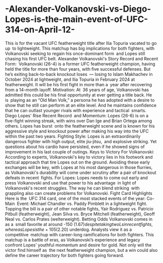 # -Alexander-Volkanovski-vs-Diego-Lopes-is-the-main-event-of-UFC-314-on-April-12-

This is for the vacant UFC featherweight title after Ilia Topuria vacated to go up to lightweight. This matchup has big implications for both fighters, with Volkanovski seeking to regain his once-dominant form and Lopes still chasing his first UFC belt.
Alexander Volkanovski's Story
Record and Recent Form: Volkanovski (26-4) is a former UFC featherweight champion, having held the title for more than four years, with five successful defenses. But he’s exiting back-to-back knockout loses — losing to Islam Makhachev in October 2024 at lightweight, and Ilia Topuria in February 2024 at featherweight. It will be his first fight in more than a year after recovering from a 14-month layoff.
Motivation: At 36 years of age, Volkanovski has admitted this could be his final opportunity at ever getting a title back. He is playing as an “Old Man Volk,” a persona he has adopted with a desire to show that he still can perform at an elite level. And he maintains confidence that he can outlast younger rivals with experience and tactical smarts.
Diego Lopes' Rise
Recent Record and Momentum: Lopes (26-6) is on a five-fight winning streak, with wins over Dan Ige and Brian Ortega among others. Lopes has burst onto the featherweight scene and is known for his aggressive style and knockout power after making his way into the UFC within the past two years.
Fighting Style: Lopes is an extraordinarily dangerous fighter with high output, elite jiu-jitsu, and explosive striking. Yet questions about his cardio have persisted, even if he showed signs of improvement in his last couple of outings.
Keys to Victory
For Volkanovski: According to experts, Volkanovski's key to victory lies in his footwork and tactical approach that tire Lopes out on the ground. Avoiding these early exchanges will be key, with Lopes at his most dangerous in those flurries, as Volkanovski's durability will come under scrutiny after a pair of knockout defeats in recent fights.
For Lopes: Lopes needs to come out early and press Volkanovski and use that power to his advantage in light of Volkanovski's recent struggles. The way he can blend striking with grappling also can create problems for Volkanovski.
Fight Card Highlights
Here is the UFC 314 card, one of the most stacked events of the year:
Co-Main Event: Michael Chandler vs. Paddy Pimblett in a lightweight fight.
Topping the bill is a pair of other notable fights, Yair Rodriguez vs. Patricio Pitbull (featherweight), Jean Silva vs. Bryce Mitchell (featherweight), Geoff Neal vs. Carlos Prates (welterweight).
Betting Odds
Volkanovski comes in as a small favorite at around -150 ($1.67) despite taking two Ls in recent fights, whereas Lopes is the +105 ($2.20) underdog. Analysts view it as a competitive matchup with career-long ramifications for both fighters.
This matchup is a battle of eras, as Volkanovski’s experience and legacy confront Lopes’ youthful momentum and desire for gold. Not only will the victor find himself as the next featherweight champion, but a win could also define the career trajectory for both fighters going forward.
